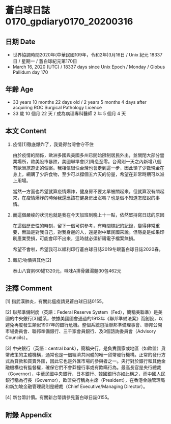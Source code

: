 # 蒼白球日誌0170_gpdiary0170_20200316 #

## 日期 Date ##

* 世界協調時間2020年(中華民國109年，令和2年)3月16日 / Unix 紀元 18337 日 / 星期一 / 蒼白球紀元第170日
* March 16, 2020 (UTC) / 18337 days since Unix Epoch / Monday / Globus Pallidum day 170

## 年齡 Age ##

* 33 years 10 months 22 days old / 2 years 5 months 4 days after acquiring ROC Surgical Pathology Licence
* 33 歲 10 個月 22 天 / 成為病理專科醫師 2 年 5 個月 4 天

## 本文 Content ##

1. 疫情[1]徹底爆炸了，我覺得台灣會守不住

    由於疫情的關係，歐洲多國與美國多州已開始限制居民外出，並關閉大部分營業場所，歐美股市暴跌，美國聯準會[2]降息至零。台灣則一天之內新增八個有歐洲旅遊史的個案。我相信很快台灣也會走到這一步，因此領了少數現金在身上，網購了少許食物，至少可以撐個五六天的份量，希望在非常時期可以派上用場。

    當然一方面也希望就算疫情爆炸，健身房不要太早被關起來。但就算沒有關起來，在疫情爆炸的時候我還應該在健身房出沒嗎？也是個不知道怎麼說的事情。

2. 而這個嚴峻的狀況也就是我在今天加班到晚上十一點，依然堅持寫日誌的原因

    在這個歷史性的時刻，留下一個可供參考，有時間標記的紀錄，變得非常重要，無論是對我自己，對我身邊的人，還是對中華民國來說。但隱憂是如果印刷產業受損，可能會印不出來，這時就必須祈禱電子檔案無損。

    希望不會啦，希望我可以順利印行蒼白球日誌2019冬跟蒼白球日誌2020春。

3. 雜記:物價與其他[2]

    泰山八寶粥60罐1320元，味味A排骨雞湯麵30包462元

## 注釋 Comment ##

[1] 指武漢肺炎，有關此瘟疫請見蒼白球日誌0155。

[2] 聯邦準備制度（英語：Federal Reserve System（Fed），簡稱美聯準）是美國的中央銀行[3]體系，依據美國國會通過的1913年《聯邦準備法案》而創設，以避免再度發生類似1907年的銀行危機。整個系統包括聯邦準備理事會、聯邦公開市場委員會、聯邦準備銀行、三千家會員銀行、及3個諮詢委員會（Advisory Councils）。

[3] 中央銀行（英語：central bank），簡稱央行，是負責國家或地區（如歐盟）貨幣政策的主體機構，通常也是一個經濟共同體的唯一貨幣發行機構。正常的發行方式為貸款和買賣外匯，因此它也是外匯市場的參與者之一。央行對於銀行和其他金融機構也有監督權，確保它們不會莽撞行事或有欺瞞行為。最高長官是央行總裁（Governor），中華民國中央銀行、日本銀行、韓國銀行亦如此稱之，而中國人民銀行稱為行長（Governor），歐盟央行稱為主席（President），在香港金融管理局和新加坡金融管理局則是總裁（Chief Executive/Managing Director）。

[4] 新台幣計價。有關新台幣請參見蒼白球日誌0155。

## 附錄 Appendix ##
